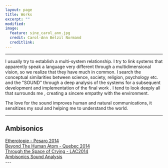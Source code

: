 ```yaml
---
layout: page
title: Works
excerpt: ""
modified: 
image:
  feature: sine_carol_ann.jpg
  credit: Carol-Ann Belzil Normand
  creditlink: 
---
```


---
I usually try to establish a multi-system relationship.
I try to link systems that apparently speak a language very different through a multidimensional vision, so we realize that they have much in common.
I search the conceptual similarities between science, society, religion, psychology etc. and the "SOUND" through a deep analysis of the systems for a subsequent development and implementation of the final work .
I tend to look deeply all that surrounds me , creating a sincere empathy with the environment. 

The love for the sound improves human and natural communications, it sensitizes my soul and helping me to understand the world.

---

## Ambisonics

 <div markdown="0"><a href="/works/etherotopie" class="btn">Etherotopie - Pesaro 2014</a></div>
<div markdown="0"><a href="/works/beyond" class="btn">Beyond The Human Atom - Quebec 2014</a></div>
<div markdown="0"><a href="/works/tincry" class="btn">Through the Space of Crying  - LAC2014</a></div>
<div markdown="0"><a href="http://ecoacoustics.sciencesconf.org/34572" class="btn">Ambisonics Sound Analysis</a></div>
---






